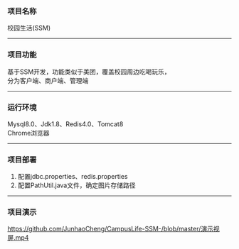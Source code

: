 ### 项目名称
校园生活(SSM)
*****
### 项目功能
基于SSM开发，功能类似于美团，覆盖校园周边吃喝玩乐，  
分为客户端、商户端、管理端
*****
### 运行环境
Mysql8.0、Jdk1.8、Redis4.0、Tomcat8  
Chrome浏览器
*****
### 项目部署
1. 配置jdbc.properties、redis.properties
2. 配置PathUtil.java文件，确定图片存储路径
*****
### 项目演示
https://github.com/JunhaoCheng/CampusLife-SSM-/blob/master/演示视屏.mp4

